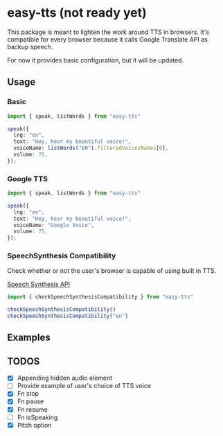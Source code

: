 # easy-tts (not ready yet)

This package is meant to lighten the work around TTS in browsers. It's compatible for every browser because it calls Google Translate API as backup speech.

For now it provides basic configuration, but it will be updated.

## Usage

### Basic
```ts
import { speak, listWords } from "easy-tts"

speak({
  lng: "en",
  text: "Hey, hear my beautiful voice!",
  voiceName: listWords("EN").filteredVoicesNames[0],
  volume: 75,
});
```

### Google TTS

```ts
import { speak, listWords } from "easy-tts"

speak({
  lng: "en",
  text: "Hey, hear my beautiful voice!",
  voiceName: "Google Voice",
  volume: 75,
});
```

### SpeechSynthesis Compatibility
Check whether or not the user's browser is capable of using built in TTS.

[Speech Synthesis API](https://developer.mozilla.org/en-US/docs/Web/API/SpeechSynthesis)

```ts
import { checkSpeechSynthesisCompatibility } from "easy-tts"

checkSpeechSynthesisCompatibility()
checkSpeechSynthesisCompatibility("en")
```

## Examples

## TODOS

- [x] Appending hidden audio element
- [ ] Provide example of user's choice of TTS voice
- [x] Fn stop
- [x] Fn pause
- [x] Fn resume
- [ ] Fn isSpeaking
- [x] Pitch option
